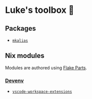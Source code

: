 # Luke's toolbox 🧰

## Packages

- [`mkalias`](./packages/mkalias/)

## Nix modules

Modules are authored using [Flake Parts](https://flake.parts).

### [Devenv](https://devenv.sh)

- [`vscode-workspace-extensions`](./modules/devenv/vscode-workspace-extensions)
